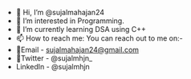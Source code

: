 - 👋 Hi, I’m @sujalmahajan24
- 👀 I’m interested in Programming.
- 🌱 I’m currently learning DSA using C++
- 📫 How to reach me: You can reach out to me on:-
- 📧Email - sujalmahajan24@gmail.com
- Twitter - @sujalmhjn_
- LinkedIn - @sujalmhjn

<!---
sujalmahajan24/sujalmahajan24 is a ✨ special ✨ repository because its `README.md` (this file) appears on your GitHub profile.
You can click the Preview link to take a look at your changes.
--->
